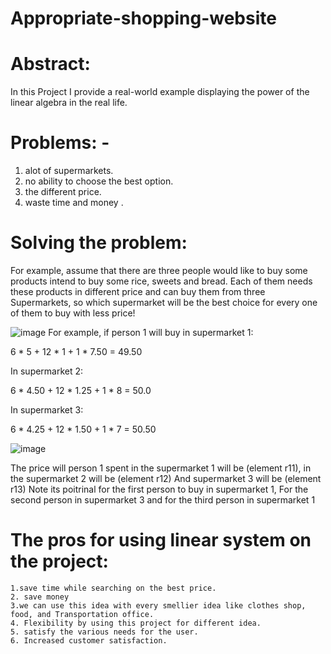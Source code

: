 # Appropriate-shopping-website

# Abstract: 
In this Project I provide a real-world example displaying the power of the linear algebra in the real life.
# Problems: -
  1. alot of supermarkets.
  2. no ability to choose the best option.
  3. the different price.
  4. waste time and money .
# Solving the problem:
  For example, assume that there are three people would like to buy some products
  intend to buy some rice, sweets and bread. Each of them needs these products in
  different price and can buy them from three Supermarkets, so which supermarket
  will be the best choice for every one of them to buy with less price!
  
![image](https://github.com/zayedhemaid2002/Appropriate-shopping-website/assets/126354536/1a5a146d-66dd-44cd-9daa-415a4e344fa8)
For example, if person 1 will buy
in supermarket 1:

6 * 5 + 12 * 1 + 1 * 7.50 = 49.50

In supermarket 2:

6 * 4.50 + 12 * 1.25 + 1 * 8 = 50.0

In supermarket 3:

6 * 4.25 + 12 * 1.50 + 1 * 7 = 50.50

![image](https://github.com/zayedhemaid2002/Appropriate-shopping-website/assets/126354536/bfcedc5b-dfdb-433c-9412-5761fb123098)

The price will person 1 spent in the supermarket 1 will be (element r11),
in the supermarket 2 will be (element r12) And supermarket 3 will be (element r13)
Note its poitrinal for the first person to buy in supermarket 1,
For the second person in supermarket 3 and for the third person in supermarket 1

# The pros for using linear system on the project:
    1.save time while searching on the best price.
    2. save money
    3.we can use this idea with every smellier idea like clothes shop, food, and Transportation office.
    4. Flexibility by using this project for different idea.
    5. satisfy the various needs for the user.
    6. Increased customer satisfaction.
